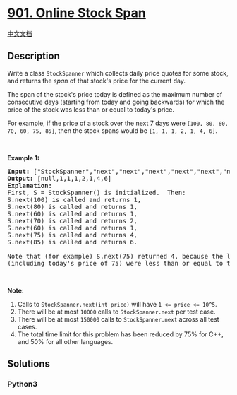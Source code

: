 # [901. Online Stock Span](https://leetcode.com/problems/online-stock-span)

[中文文档](/leetcode/0900-0999/0901.Online%20Stock%20Span/README.md)

## Description

<p>Write a class <code>StockSpanner</code> which collects daily price quotes for some stock, and returns the <em>span</em>&nbsp;of that stock&#39;s price for the current day.</p>

<p>The span of the stock&#39;s price today&nbsp;is defined as the maximum number of consecutive days (starting from today and going backwards)&nbsp;for which the price of the stock was less than or equal to today&#39;s price.</p>

<p>For example, if the price of a stock over the next 7 days were <code>[100, 80, 60, 70, 60, 75, 85]</code>, then the stock spans would be <code>[1, 1, 1, 2, 1, 4, 6]</code>.</p>

<p>&nbsp;</p>

<div>
<p><strong>Example 1:</strong></p>

<pre>
<strong>Input: </strong><span id="example-input-1-1">[&quot;StockSpanner&quot;,&quot;next&quot;,&quot;next&quot;,&quot;next&quot;,&quot;next&quot;,&quot;next&quot;,&quot;next&quot;,&quot;next&quot;]</span>, <span id="example-input-1-2">[[],[100],[80],[60],[70],[60],[75],[85]]</span>
<strong>Output: </strong><span id="example-output-1">[null,1,1,1,2,1,4,6]</span>
<strong>Explanation: </strong>
First, S = StockSpanner() is initialized.  Then:
S.next(100) is called and returns 1,
S.next(80) is called and returns 1,
S.next(60) is called and returns 1,
S.next(70) is called and returns 2,
S.next(60) is called and returns 1,
S.next(75) is called and returns 4,
S.next(85) is called and returns 6.

Note that (for example) S.next(75) returned 4, because the last 4 prices
(including today&#39;s price of 75) were less than or equal to today&#39;s price.
</pre>

<p>&nbsp;</p>

<p><strong>Note:</strong></p>

<ol>
	<li>Calls to <code>StockSpanner.next(int price)</code> will have <code>1 &lt;= price &lt;= 10^5</code>.</li>
	<li>There will be at most <code>10000</code> calls to <code>StockSpanner.next</code>&nbsp;per test case.</li>
	<li>There will be at most <code>150000</code> calls to <code>StockSpanner.next</code> across all test cases.</li>
	<li>The total&nbsp;time limit for this problem has been reduced by 75% for&nbsp;C++, and 50% for all other languages.</li>
</ol>
</div>


## Solutions

<!-- tabs:start -->

### **Python3**

```python

```

<!-- tabs:end -->
